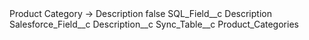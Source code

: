 <?xml version="1.0" encoding="UTF-8"?>
<CustomMetadata xmlns="http://soap.sforce.com/2006/04/metadata" xmlns:xsi="http://www.w3.org/2001/XMLSchema-instance" xmlns:xsd="http://www.w3.org/2001/XMLSchema">
    <label>Product Category -&gt; Description</label>
    <protected>false</protected>
    <values>
        <field>SQL_Field__c</field>
        <value xsi:type="xsd:string">Description</value>
    </values>
    <values>
        <field>Salesforce_Field__c</field>
        <value xsi:type="xsd:string">Description__c</value>
    </values>
    <values>
        <field>Sync_Table__c</field>
        <value xsi:type="xsd:string">Product_Categories</value>
    </values>
</CustomMetadata>
